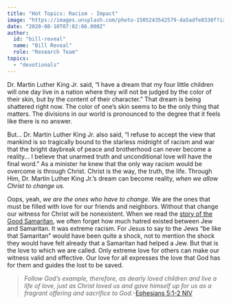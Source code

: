 ```yaml
---
title: "Hot Topics: Racism - Impact"
image: "https://images.unsplash.com/photo-1505243542579-da5adfe8338f?ixlib=rb-1.2.1&q=85&fm=jpg&crop=entropy&cs=srgb&ixid=eyJhcHBfaWQiOjk2NjF9"
date: "2020-08-10T07:02:06.000Z"
author:
  id: "bill-reveal"
  name: "Bill Reveal"
  role: "Research Team"
topics:
  - "devotionals"
---
```

Dr. Martin Luther King Jr. said, “I have a dream that my four little children will one day live in a nation where they will not be judged by the color of their skin, but by the content of their character.” That dream is being shattered right now. The color of one’s skin seems to be the only thing that matters. The divisions in our world is pronounced to the degree that it feels like there is no answer. 

But... Dr. Martin Luther King Jr. also said, “I refuse to accept the view that mankind is so tragically bound to the starless midnight of racism and war that the bright daybreak of peace and brotherhood can never become a reality... I believe that unarmed truth and unconditional love will have the final word.” As a minister he knew that the only way racism would be overcome is through Christ. Christ is the way, the truth, the life. Through Him, Dr. Martin Luther King Jr.’s dream can become reality, _when we allow Christ to change us._

Oops, yeah, _we are the ones who have to change_. We are the ones that must be filled with love for our friends and neighbors. Without that change our witness for Christ will be nonexistent. When we read the [story of the Good Samaritan][1], we often forget how much hatred existed between Jew and Samaritan.  It was extreme racism. For Jesus to say to the Jews “be like that Samaritan” would have been quite a shock, not to mention the shock they would have felt already that a Samaritan had helped a Jew. But that is the love to which we are called. Only extreme love for others can make our witness valid and effective. Our love for all expresses the love that God has for them and guides the lost to be saved.

> _Follow God’s example, therefore, as dearly loved children and live a life of love, just as Christ loved us and gave himself up for us as a fragrant offering and sacrifice to God._-[Ephesians‬ ‭5:1-2‬ ‭NIV][2]

[1]: https://www.bible.com/111/luk.10.25-37
[2]: https://www.bible.com/111/eph.5.1-2.niv